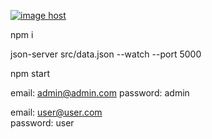 <a href="https://imgbox.com/g8dN2p2o" target="_blank"><img src="https://thumbs2.imgbox.com/8d/8c/g8dN2p2o_t.jpeg" alt="image host"/></a>

npm i

json-server src/data.json --watch --port 5000

npm start

email: admin@admin.com
password: admin

email: user@user.com  
password: user